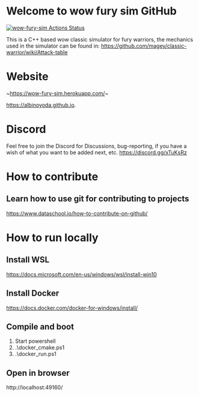 # Welcome to wow fury sim GitHub
[![wow-fury-sim Actions Status](https://github.com/albinoyoda/wow_classic_simulator/workflows/Pipeline/badge.svg)](https://github.com/albinoyoda/wow_classic_simulator/actions)

This is a C++ based wow classic simulator for fury warriors,
the mechanics used in the simulator can be found in:
https://github.com/magey/classic-warrior/wiki/Attack-table

# Website
~https://wow-fury-sim.herokuapp.com/~

https://albinoyoda.github.io.

# Discord
Feel free to join the Discord for Discussions, bug-reporting, if you have a wish of what you want to be added next, etc.
https://discord.gg/xTuKsRz

# How to contribute
## Learn how to use git for contributing to projects
https://www.dataschool.io/how-to-contribute-on-github/

# How to run locally
## Install WSL
https://docs.microsoft.com/en-us/windows/wsl/install-win10

## Install Docker
https://docs.docker.com/docker-for-windows/install/

## Compile and boot
1. Start powershell
2. .\docker_cmake.ps1
3. .\docker_run.ps1

## Open in browser
http://localhost:49160/
